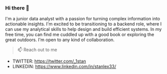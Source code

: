 ### Hi there 👋
 I'm a junior data analyst with a passion for turning complex information into actionable insights. I'm excited to be transitioning to a backend role, where I can use my analytical skills to help design and build efficient systems. In my free time, you can find me cuddled up with a good book or exploring the great outdoors. I'm open to any kind of collaboration.
 >📫 Reach out to me 
 * TWITTER: https://twitter.com/_1stan
 * LINKEDIN: https://www.linkedin.com/in/stanlex33/
